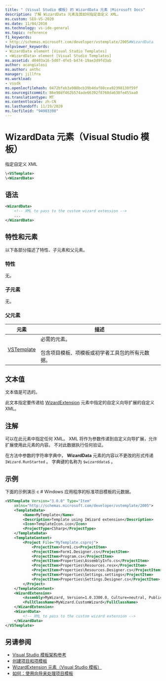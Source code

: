 ```yaml
---
title: " (Visual Studio 模板) 的 WizardData 元素 |Microsoft Docs"
description: 了解 WizardData 元素及其如何指定自定义 XML。
ms.custom: SEO-VS-2020
ms.date: 11/04/2016
ms.technology: vs-ide-general
ms.topic: reference
f1_keywords:
- http://schemas.microsoft.com/developer/vstemplate/2005#WizardData
helpviewer_keywords:
- WizardData element [Visual Studio Templates]
- <WizardData> element [Visual Studio Templates]
ms.assetid: d0403a16-5d07-4fe5-b474-19ae3d9fd3ab
author: acangialosi
ms.author: anthc
manager: jillfra
ms.workload:
- vssdk
ms.openlocfilehash: 0472bfeb3a988bcb39b4daf80cea92398130f59f
ms.sourcegitcommit: 86e98df462b574ade66392f8760da638fe455aa0
ms.translationtype: MT
ms.contentlocale: zh-CN
ms.lasthandoff: 11/19/2020
ms.locfileid: "94903398"
---
```

# <a name="wizarddata-element-visual-studio-templates"></a>WizardData 元素（Visual Studio 模板）

指定自定义 XML

```xml
\<VSTemplate>
\<WizardData>
```

## <a name="syntax"></a>语法

```xml
<WizardData>
    <!-- XML to pass to the custom wizard extension -->
    ...
</WizardData>
```

## <a name="attributes-and-elements"></a>特性和元素

以下各部分描述了特性、子元素和父元素。

### <a name="attributes"></a>特性

无。

### <a name="child-elements"></a>子元素

无。

### <a name="parent-elements"></a>父元素

|元素|描述|
|-------------|-----------------|
|[VSTemplate](../extensibility/vstemplate-element-visual-studio-templates.md)|必需的元素。<br /><br /> 包含项目模板、项模板或初学者工具包的所有元数据。|

## <a name="text-value"></a>文本值

文本值是可选的。

此文本指定要传递给 [WizardExtension](../extensibility/wizardextension-element-visual-studio-templates.md) 元素中指定的自定义向导扩展的自定义 XML。

## <a name="remarks"></a>注解

可以在此元素中指定任何 XML。 XML 将作为参数传递到自定义向导扩展，允许扩展使用此元素的内容。 不对此数据执行任何验证。

在方法中参数的字符串字典中， **WizardData** 元素的内容以不更改的形式传递 `IWizard.RunStarted` 。 字典键的名称为 `$wizarddata$` 。

## <a name="example"></a>示例

下面的示例演示 c # Windows 应用程序的标准项目模板的元数据。

```xml
<VSTemplate Version="3.0.0" Type="Item"
    xmlns="http://schemas.microsoft.com/developer/vstemplate/2005">
    <TemplateData>
        <Name>MyTemplate</Name>
        <Description>Template using IWizard extension</Description>
        <Icon>TemplateIcon.ico</Icon>
        <ProjectType>CSharp</ProjectType>
    </TemplateData>
    <TemplateContent>
        <Project File="MyTemplate.csproj">
            <ProjectItem>Form1.cs<ProjectItem>
            <ProjectItem>Form1.Designer.cs</ProjectItem>
            <ProjectItem>Program.cs</ProjectItem>
            <ProjectItem>Properties\AssemblyInfo.cs</ProjectItem>
            <ProjectItem>Properties\Resources.resx</ProjectItem>
            <ProjectItem>Properties\Resources.Designer.cs</ProjectItem>
            <ProjectItem>Properties\Settings.settings</ProjectItem>
            <ProjectItem>Properties\Settings.Designer.cs</ProjectItem>
        </Project>
    </TemplateContent>
    <WizardExtension>
        <Assembly>MyWizard, Version=1.0.3300.0, Culture=neutral, PublicKeyToken=b03f5f7f11d50a3a, Custom=null</Assembly>
        <FullClassName>MyWizard.CustomWizard</FullClassName>
    </WizardExtension>
    <WizardData>
        <!-- XML to pass to the custom wizard extension -->
    </WizardData>
</VSTemplate>
```

## <a name="see-also"></a>另请参阅

- [Visual Studio 模板架构参考](../extensibility/visual-studio-template-schema-reference.md)
- [创建项目和项模板](../ide/creating-project-and-item-templates.md)
- [WizardExtension 元素（Visual Studio 模板）](../extensibility/wizardextension-element-visual-studio-templates.md)
- [如何：使用向导来处理项目模板](../extensibility/how-to-use-wizards-with-project-templates.md)
